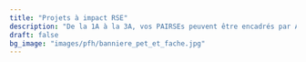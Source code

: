 ```yaml
---
title: "Projets à impact RSE"
description: "De la 1A à la 3A, vos PAIRSEs peuvent être encadrés par Air ESIEA. N'attendez pas pour choisir le vôtre !"
draft: false
bg_image: "images/pfh/banniere_pet_et_fache.jpg"
---                                                       
```

